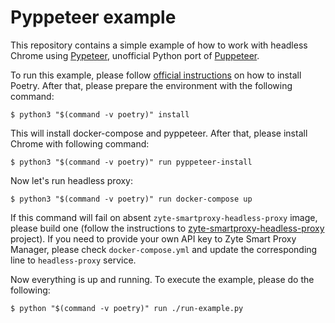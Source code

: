 # Pyppeteer example

This repository contains a simple example of how to work with headless
Chrome using [Pypeteer](https://miyakogi.github.io/pyppeteer/),
unofficial Python port of [Puppeteer](https://pptr.dev/).

To run this example, please follow [official
instructions](https://poetry.eustace.io/docs/#installation) on how to
install Poetry. After that, please prepare the environment with the
following command:

```console
$ python3 "$(command -v poetry)" install
```

This will install docker-compose and pyppeteer. After that, please
install Chrome with following command:

```console
$ python3 "$(command -v poetry)" run pyppeteer-install
```

Now let's run headless proxy:

```console
$ python3 "$(command -v poetry)" run docker-compose up
```

If this command will fail on absent `zyte-smartproxy-headless-proxy` image,
please build one (follow the instructions to
[zyte-smartproxy-headless-proxy](https://github.com/zytedata/zyte-smartproxy-headless-proxy)
project). If you need to provide your own API key to Zyte Smart Proxy Manager,
please check `docker-compose.yml` and update the corresponding line to
`headless-proxy` service.

Now everything is up and running. To execute the example, please do the
following:

```console
$ python "$(command -v poetry)" run ./run-example.py
```
